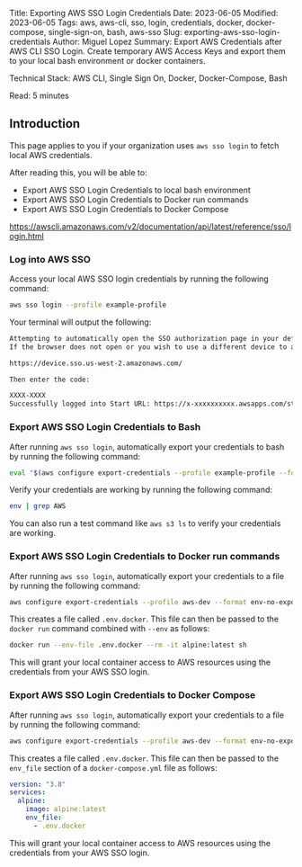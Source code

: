 Title: Exporting AWS SSO Login Credentials
Date: 2023-06-05
Modified: 2023-06-05
Tags: aws, aws-cli, sso, login, credentials, docker, docker-compose, single-sign-on, bash, aws-sso
Slug: exporting-aws-sso-login-credentials
Author: Miguel Lopez
Summary: Export AWS Credentials after AWS CLI SSO Login. Create temporary AWS Access Keys and export them to your local bash environment or docker containers. 

Technical Stack: AWS CLI, Single Sign On, Docker, Docker-Compose, Bash

Read: 5 minutes

## Introduction

This page applies to you if your organization uses `aws sso login` to fetch local AWS credentials. 

After reading this, you will be able to:

- Export AWS SSO Login Credentials to local bash environment
- Export AWS SSO Login Credentials to Docker run commands
- Export AWS SSO Login Credentials to Docker Compose

https://awscli.amazonaws.com/v2/documentation/api/latest/reference/sso/login.html

### Log into AWS SSO

Access your local AWS SSO login credentials by running the following command:

```bash
aws sso login --profile example-profile
```

Your terminal will output the following:
```bash
Attempting to automatically open the SSO authorization page in your default browser.
If the browser does not open or you wish to use a different device to authorize this request, open the following URL:

https://device.sso.us-west-2.amazonaws.com/

Then enter the code:

XXXX-XXXX
Successfully logged into Start URL: https://x-xxxxxxxxxx.awsapps.com/start
```

### Export AWS SSO Login Credentials to Bash

After running `aws sso login`, automatically export your credentials to bash by running the following command:

```bash
eval "$(aws configure export-credentials --profile example-profile --format env)"
```

Verify your credentials are working by running the following command:

```bash
env | grep AWS
```

You can also run a test command like `aws s3 ls` to verify your credentials are working.

### Export AWS SSO Login Credentials to Docker run commands

After running `aws sso login`, automatically export your credentials to a file by running the following command:
```bash
aws configure export-credentials --profile aws-dev --format env-no-export > .env.docker
```

This creates a file called `.env.docker`. This file can then be passed to the `docker run` command combined with `--env` as follows:

```bash
docker run --env-file .env.docker --rm -it alpine:latest sh
```

This will grant your local container access to AWS resources using the credentials from your AWS SSO login.

### Export AWS SSO Login Credentials to Docker Compose

After running `aws sso login`, automatically export your credentials to a file by running the following command:
```bash
aws configure export-credentials --profile aws-dev --format env-no-export > .env.docker
```

This creates a file called `.env.docker`. This file can then be passed to the `env_file` section of a `docker-compose.yml` file as follows:

```yml
version: "3.8"
services:
  alpine:
    image: alpine:latest
    env_file:
      - .env.docker
```

This will grant your local container access to AWS resources using the credentials from your AWS SSO login.